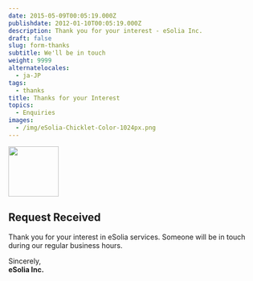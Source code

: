 ```yaml
---
date: 2015-05-09T00:05:19.000Z
publishdate: 2012-01-10T00:05:19.000Z
description: Thank you for your interest - eSolia Inc.
draft: false
slug: form-thanks
subtitle: We'll be in touch
weight: 9999
alternatelocales:
  - ja-JP
tags:
  - thanks
title: Thanks for your Interest
topics:
  - Enquiries
images:
  - /img/eSolia-Chicklet-Color-1024px.png
---
```


<div class="image-container">
<img class="materialboxed right responsive-img" data-caption="Security vs Convenience" width="100" src="/img/eSolia-Chicklet-Color-1024px.png">
</div>

## Request Received

Thank you for your interest in eSolia services. Someone will be in touch during our regular business hours.

Sincerely,  
**eSolia Inc.**
